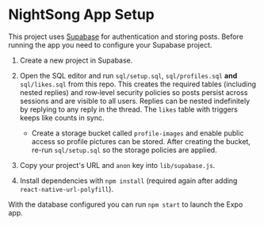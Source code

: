 # NightSong App Setup

This project uses [Supabase](https://supabase.com) for authentication and storing posts. Before running the app you need to configure your Supabase project.

1. Create a new project in Supabase.
2. Open the SQL editor and run `sql/setup.sql`, `sql/profiles.sql` **and** `sql/likes.sql` from this repo. This creates the required tables (including nested replies) and row‑level security policies so posts persist across sessions and are visible to all users. Replies can be nested indefinitely by replying to any reply in the thread. The `likes` table with triggers keeps like counts in sync.
   - Create a storage bucket called `profile-images` and enable public access so profile pictures can be stored. After creating the bucket, re-run `sql/setup.sql` so the storage policies are applied.



3. Copy your project's URL and `anon` key into `lib/supabase.js`.
4. Install dependencies with `npm install` (required again after adding `react-native-url-polyfill`).

With the database configured you can run `npm start` to launch the Expo app.
